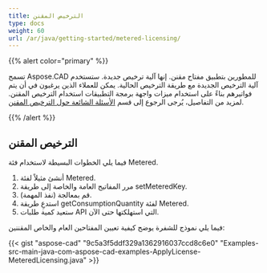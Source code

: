 ```yaml
---
title: الترخيص المقنن
type: docs
weight: 60
url: /ar/java/getting-started/metered-licensing/
---
```


{{% alert color="primary" %}} 

تسمح Aspose.CAD للمطورين بتطبيق مفتاح مقنن. إنها آلية ترخيص جديدة. ستستخدم آلية الترخيص الجديدة مع طريقة الترخيص الحالية. يمكن للعملاء الذين يرغبون في أن يتم فواتيرهم بناءً على استخدام ميزات واجهة برمجة التطبيقات استخدام الترخيص المقنن. لمزيد من التفاصيل، يُرجى الرجوع إلى قسم [الأسئلة الشائعة حول الترخيص المقنن](https://purchase.aspose.com/faqs/licensing/metered).

{{% /alert %}} 
## **الترخيص المقنن**
فيما يلي الخطوات البسيطة لاستخدام فئة Metered.

1. أنشئ مثيلاً لفئة Metered.
1. مرر المفاتيح العامة والخاصة إلى طريقة setMeteredKey.
1. قم بمعالجة (نفذ المهمة).
1. استدعِ طريقة getConsumptionQuantity لفئة Metered.
1. ستعيد كمية طلبات API التي استهلكتها حتى الآن.

فيما يلي نموذج للشفرة يوضح كيفية تعيين المفتاحين العام والخاص المقننين:

{{< gist "aspose-cad" "9c5a3f5ddf329a1362916037ccd8c6e0" "Examples-src-main-java-com-aspose-cad-examples-ApplyLicense-MeteredLicensing.java" >}}
